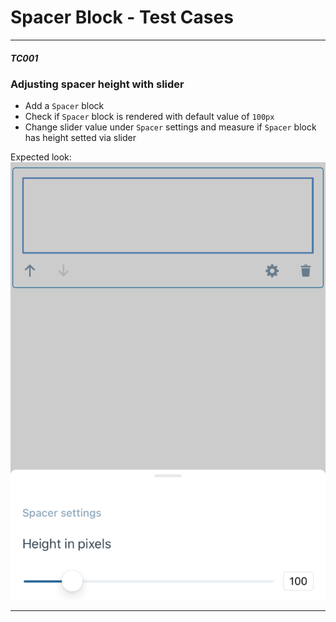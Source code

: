 # Spacer Block - Test Cases

--------------------------------------------------------------------------------

##### TC001

### Adjusting spacer height with slider

-   Add a `Spacer` block
-   Check if `Spacer` block is rendered with default value of `100px`
-   Change slider value under `Spacer` settings and measure if `Spacer` block has height setted via slider

Expected look:  
![SpacerHeight](../resources/spacer-height.png)

--------------------------------------------------------------------------------
